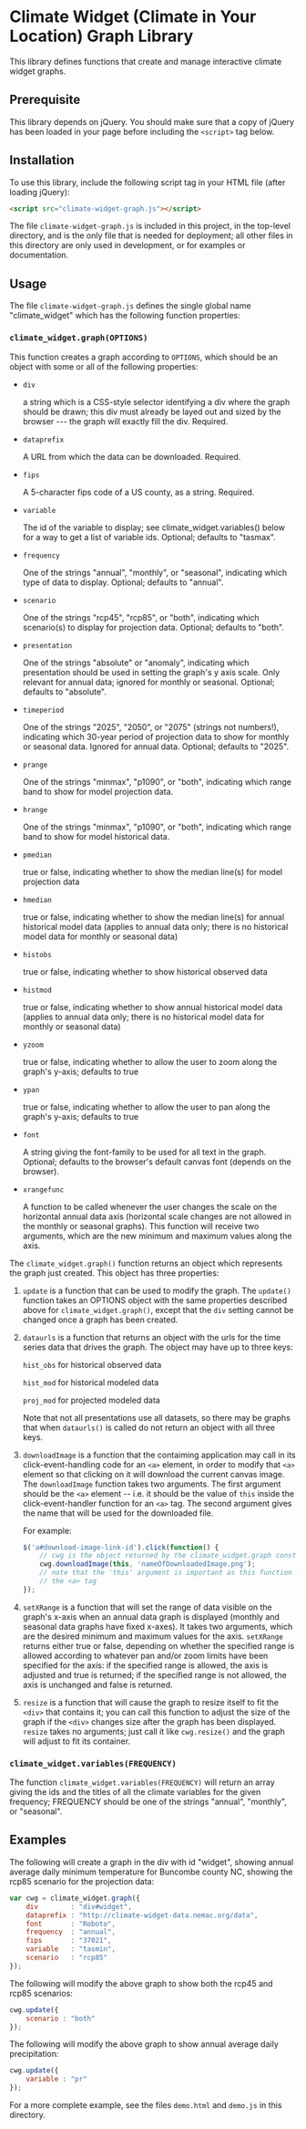 # Climate Widget (Climate in Your Location) Graph Library

This library defines functions that create and manage interactive climate
widget graphs.

## Prerequisite

This library depends on jQuery. You should make sure that a copy of jQuery has
been loaded in your page before including the `<script>` tag below.

## Installation

To use this library, include the following script tag in your HTML file (after
loading jQuery):

```html
<script src="climate-widget-graph.js"></script>
```

The file `climate-widget-graph.js` is included in this project, in the top-level
directory, and is the only file that is needed for deployment; all other files
in this directory are only used in development, or for examples or documentation.

## Usage

The file `climate-widget-graph.js` defines the single global name "climate_widget"
which has the following function properties:

### `climate_widget.graph(OPTIONS)`

This function creates a graph according to `OPTIONS`, which should be an object with some or
all of the following properties:

  * `div`

    a string which is a CSS-style selector identifying a div
    where the graph should be drawn; this div must already
    be layed out and sized by the browser --- the graph will
    exactly fill the div. Required.

  * `dataprefix`

    A URL from which the data can be downloaded.  Required.

  * `fips`

    A 5-character fips code of a US county, as a string.  Required.

  * `variable`

    The id of the variable to display; see climate_widget.variables()
    below for a way to get a list of variable ids.  Optional; defaults
    to "tasmax".

  * `frequency`

    One of the strings "annual", "monthly", or "seasonal", indicating which
    type of data to display.  Optional; defaults to "annual".

  * `scenario`

    One of the strings "rcp45", "rcp85", or "both", indicating which
    scenario(s) to display for projection data.  Optional; defaults to "both".

  * `presentation`

    One of the strings "absolute" or "anomaly", indicating which
    presentation should be used in setting the graph's y axis scale.   Only
    relevant for annual data; ignored for monthly or seasonal. Optional;
    defaults to "absolute".

  * `timeperiod`

    One of the strings "2025", "2050", or "2075" (strings not numbers!),
    indicating which 30-year period of projection data to show for
    monthly or seasonal data.  Ignored for annual data.  Optional;
    defaults to "2025".

  * `prange`

    One of the strings "minmax", "p1090", or "both", indicating which
    range band to show for model projection data.

  * `hrange`

    One of the strings "minmax", "p1090", or "both", indicating which
    range band to show for model historical data.

  * `pmedian`

    true or false, indicating whether to show the median line(s) for
    model projection data

  * `hmedian`

    true or false, indicating whether to show the median line(s) for
    annual historical model data (applies to annual data only; there
    is no historical model data for monthly or seasonal data)

  * `histobs`
  
    true or false, indicating whether to show historical observed data

  * `histmod`
  
    true or false, indicating whether to show annual historical model data
    (applies to annual data only; there is no historical model data for
    monthly or seasonal data)

  * `yzoom`

    true or false, indicating whether to allow the user to zoom along
    the graph's y-axis; defaults to true

  * `ypan`

    true or false, indicating whether to allow the user to pan along
    the graph's y-axis; defaults to true

  * `font`

    A string giving the font-family to be used for all text in the graph.
    Optional; defaults to the browser's default canvas font (depends on
    the browser).
    
  * `xrangefunc`
  
    A function to be called whenever the user changes the scale on the
    horizontal annual data axis (horizontal scale changes are not allowed in the
    monthly or seasonal graphs).  This function will receive two arguments,
    which are the new minimum and maximum values along the axis.

The `climate_widget.graph()` function returns an object which
represents the graph just created.  This object has three properties:

   1. `update` is a function that can be used to modify the graph. The `update()`
      function takes an OPTIONS object with the same properties described above
      for `climate_widget.graph()`, except that the `div` setting cannot be changed
      once a graph has been created.

   2. `dataurls` is a function that returns an object with the urls for the time
      series data that drives the graph. The object may have up to three keys:

      `hist_obs` for historical observed data

      `hist_mod` for historical modeled data

      `proj_mod` for projected modeled data

      Note that not all presentations use all datasets, so there may be graphs
      that when `dataurls()` is called do not return an object with all three keys.

   3. `downloadImage` is a function that the contaiming application may call
      in its click-event-handling code for an `<a>` element, in order to modify that
      `<a>` element so that clicking on it will download the current canvas image.
      The `downloadImage` function takes two arguments.  The first argument
      should be the `<a>` element -- i.e. it should be the value of `this` inside
      the click-event-handler function for an `<a>` tag.  The second argument
      gives the name that will be used for the downloaded file.
      
      For example:

      ```javascript
      $('a#download-image-link-id').click(function() {
          // cwg is the object returned by the climate_widget.graph constructor
          cwg.downloadImage(this, 'nameOfDownloadedImage.png');
          // note that the 'this' argument is important as this function modifies
          // the <a> tag
      });
      ```
      
   4. `setXRange` is a function that will set the range of data visible on the
      graph's x-axis when an annual data graph is displayed (monthly and seasonal
      data graphs have fixed x-axes).  It takes two arguments, which are the
      desired minimum and maximum values for the axis.  `setXRange` returns either
      true or false, depending on whether the specified range is allowed according
      to whatever pan and/or zoom limits have been specified for the axis:  if
      the specified range is allowed, the axis is adjusted and true is returned;
      if the specified range is not allowed, the axis is unchanged and false is
      returned.
      
   5. `resize` is a function that will cause the graph to resize itself to fit
      the `<div>` that contains it; you can call this function to adjust the size
      of the graph if the `<div>` changes size after the graph has been displayed.
      `resize` takes no arguments; just call it like `cwg.resize()` and the
      graph will adjust to fit its container.

### `climate_widget.variables(FREQUENCY)`

The function `climate_widget.variables(FREQUENCY)` will return an
array giving the ids and the titles of all the climate variables for
the given frequency; FREQUENCY should be one of the strings "annual",
"monthly", or "seasonal".

## Examples

The following will create a graph in the div with id "widget", showing
annual average daily minimum temperature for Buncombe county NC, showing
the rcp85 scenario for the projection data:

```javascript
var cwg = climate_widget.graph({
    div        : "div#widget",
    dataprefix : "http://climate-widget-data.nemac.org/data",
    font       : "Roboto",
    frequency  : "annual",
    fips       : "37021",
    variable   : "tasmin",
    scenario   : "rcp85"
});
```

The following will modify the above graph to show both the rcp45 and rcp85
scenarios:

```javascript
cwg.update({
    scenario : "both"
});
```

The following will modify the above graph to show annual average daily precipitation:

```javascript
cwg.update({
    variable : "pr"
});
```

For a more complete example, see the files `demo.html` and `demo.js` in this
directory.

